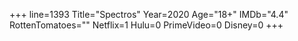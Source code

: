 +++
line=1393
Title="Spectros"
Year=2020
Age="18+"
IMDb="4.4"
RottenTomatoes=""
Netflix=1
Hulu=0
PrimeVideo=0
Disney=0
+++

